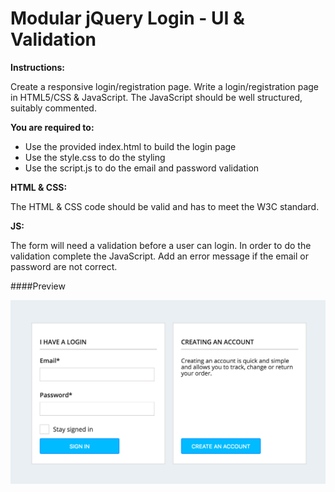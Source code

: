 Modular jQuery Login - UI & Validation
======================================

**Instructions:**

Create a responsive login/registration page.
Write a login/registration page in HTML5/CSS & JavaScript.
The JavaScript should be well structured, suitably commented.

**You are required to:**

- Use the provided index.html to build the login page
- Use the style.css to do the styling
- Use the script.js to do the email and password validation

**HTML & CSS:**

The HTML & CSS code should be valid and has to meet the W3C standard.

**JS:**

The form will need a validation before a user can login.
In order to do the validation complete the JavaScript.
Add an error message if the email or password are not correct.

####Preview

![jquery-modular-ui-validation screenshot](https://github.com/maciejk77/jquery-modular-ui-validation/blob/master/img/screenshot.png?raw=true)
